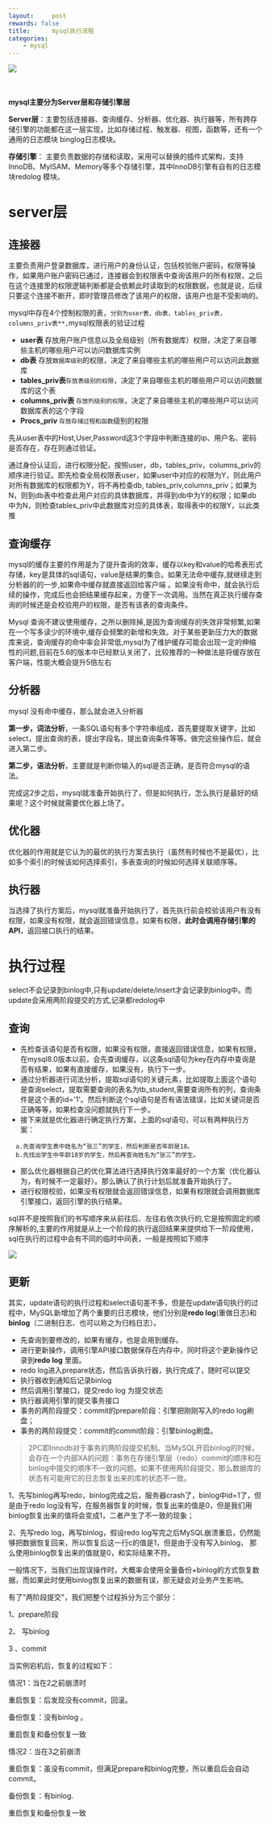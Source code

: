 ```yaml
---
layout:     post
rewards: false
title:      mysql执行流程
categories:
    - mysql
---
```


![](https://tva1.sinaimg.cn/large/008i3skNgy1gqr0h874p9j31200pmgna.jpg)

　

**mysql主要分为Server层和存储引擎层**

**Server层**：主要包括连接器、查询缓存、分析器、优化器、执行器等，所有跨存储引擎的功能都在这一层实现，比如存储过程、触发器、视图，函数等，还有一个通用的日志模块 binglog日志模块。

**存储引擎**： 主要负责数据的存储和读取，采用可以替换的插件式架构，支持InnoDB、MyISAM、Memory等多个存储引擎，其中InnoDB引擎有自有的日志模块redolog 模块。



# server层

## 连接器

主要负责用户登录数据库，进行用户的身份认证，包括校验账户密码，权限等操作，如果用户账户密码已通过，连接器会到权限表中查询该用户的所有权限，之后在这个连接里的权限逻辑判断都是会依赖此时读取到的权限数据，也就是说，后续只要这个连接不断开，即时管理员修改了该用户的权限，该用户也是不受影响的。



mysql中存在4个控制权限的表，`分别为user表，db表，tables_priv表，columns_priv表**,`mysql权限表的验证过程

- **user表** 存放用户账户信息以及全局级别（所有数据库）权限，决定了来自哪些主机的哪些用户可以访问数据库实例
- **db表** 存放`数据库级别`的权限，决定了来自哪些主机的哪些用户可以访问此数据库 
- **tables_priv表**`存放表级别的权限`，决定了来自哪些主机的哪些用户可以访问数据库的这个表 
- **columns_priv表** `存放列级别的权限`，决定了来自哪些主机的哪些用户可以访问数据库表的这个字段 
- **Procs_priv** `存放存储过程和函数`级别的权限

先从user表中的Host,User,Password这3个字段中判断连接的ip、用户名、密码是否存在，存在则通过验证。

通过身份认证后，进行权限分配，按照user，db，tables_priv，columns_priv的顺序进行验证。即先检查全局权限表user，如果user中对应的权限为Y，则此用户对所有数据库的权限都为Y，将不再检查db, tables_priv,columns_priv；如果为N，则到db表中检查此用户对应的具体数据库，并得到db中为Y的权限；如果db中为N，则检查tables_priv中此数据库对应的具体表，取得表中的权限Y，以此类推

## 查询缓存

mysql的缓存主要的作用是为了提升查询的效率，缓存以key和value的哈希表形式存储，key是具体的sql语句，value是结果的集合。如果无法命中缓存,就继续走到分析器的的一步,如果命中缓存就直接返回给客户端 。如果没有命中，就会执行后续的操作，完成后也会把结果缓存起来，方便下一次调用。当然在真正执行缓存查询的时候还是会校验用户的权限，是否有该表的查询条件。

Mysql 查询不建议使用缓存，之所以删除掉,是因为查询缓存的失效非常频繁,如果在一个写多读少的环境中,缓存会频繁的新增和失效。对于某些更新压力大的数据库来说，查询缓存的命中率会非常低,mysql为了维护缓存可能会出现一定的伸缩性的问题,目前在5.6的版本中已经默认关闭了，比较推荐的一种做法是将缓存放在客户端，性能大概会提升5倍左右

## 分析器

mysql 没有命中缓存，那么就会进入分析器

**第一步，词法分析**，一条SQL语句有多个字符串组成，首先要提取关键字，比如select，提出查询的表，提出字段名，提出查询条件等等。做完这些操作后，就会进入第二步。

**第二步，语法分析**，主要就是判断你输入的sql是否正确，是否符合mysql的语法。

完成这2步之后，mysql就准备开始执行了，但是如何执行，怎么执行是最好的结果呢？这个时候就需要优化器上场了。

## 优化器

优化器的作用就是它认为的最优的执行方案去执行（虽然有时候也不是最优），比如多个索引的时候该如何选择索引，多表查询的时候如何选择关联顺序等。

## 执行器

当选择了执行方案后，mysql就准备开始执行了，首先执行前会校验该用户有没有权限，如果没有权限，就会返回错误信息，如果有权限，**此时会调用存储引擎的API**，返回接口执行的结果。





# 执行过程

select不会记录到binlog中,只有update/delete/insert才会记录到binlog中。而update会采用两阶段提交的方式,记录都redolog中



## 查询

- 先检查该语句是否有权限，如果没有权限，直接返回错误信息，如果有权限，在mysql8.0版本以前，会先查询缓存，以这条sql语句为key在内存中查询是否有结果，如果有直接缓存，如果没有，执行下一步。
- 通过分析器进行词法分析，提取sql语句的关键元素，比如提取上面这个语句是查询select，提取需要查询的表名为tb_student,需要查询所有的列，查询条件是这个表的id='1'。然后判断这个sql语句是否有语法错误，比如关键词是否正确等等，如果检查没问题就执行下一步。
- 接下来就是优化器进行确定执行方案，上面的sql语句，可以有两种执行方案：



```
  a.先查询学生表中姓名为“张三”的学生，然后判断是否年龄是18。
  b.先找出学生中年龄18岁的学生，然后再查询姓名为“张三”的学生。
```

- 那么优化器根据自己的优化算法进行选择执行效率最好的一个方案（优化器认为，有时候不一定最好）。那么确认了执行计划后就准备开始执行了。
- 进行权限校验，如果没有权限就会返回错误信息，如果有权限就会调用数据库引擎接口，返回引擎的执行结果。



sql并不是按照我们的书写顺序来从前往后、左往右依次执行的,它是按照固定的顺序解析的,主要的作用就是从上一个阶段的执行返回结果来提供给下一阶段使用，sql在执行的过程中会有不同的临时中间表，一般是按照如下顺序



![](https://tva1.sinaimg.cn/large/008i3skNgy1gqr4z6pnd0j30z20hgq37.jpg)



## 更新

其实，update语句的执行过程和select语句差不多，但是在update语句执行的过程中，MySQL新增加了两个重要的日志模块，他们分别是**redo log**(重做日志)和**binlog**（二进制日志、也可以称之为归档日志）。



- 先查询到要修改的，如果有缓存，也是会用到缓存。
- 进行更新操作，调用引擎API接口数据保存在内存中，同时将这个更新操作记录到**redo log** 里面。
- redo log进入prepare状态，然后告诉执行器，执行完成了，随时可以提交
- 执行器收到通知后记录binlog
- 然后调用引擎接口，提交redo log 为提交状态
- 执行器调用引擎的提交事务接口
- 事务的两阶段提交：commit的prepare阶段：引擎把刚刚写入的redo log刷盘；
- 事务的两阶段提交：commit的commit阶段：引擎binlog刷盘。

> 2PC即Innodb对于事务的两阶段提交机制。当MySQL开启binlog的时候，会存在一个内部XA的问题：事务在存储引擎层（redo）commit的顺序和在binlog中提交的顺序不一致的问题。如果不使用两阶段提交，那么数据库的状态有可能用它的日志恢复出来的库的状态不一致。

1、先写binlog再写redo，binlog完成之后，服务器crash了，binlog中id=1了，但是由于redo log没有写，在服务器恢复的时候，恢复出来的值是0，但是我们用binlog恢复出来的值将会变成1，二者产生了不一致的现象；

2、先写redo log，再写binlog，假设redo log写完之后MySQL崩溃重启，仍然能够把数据恢复回来，所以恢复后这一行c的值是1，但是由于没有写入binlog， 那么使用binlog恢复出来的值就是0，和实际结果不符。

   一般情况下，当我们出现误操作时，大概率会使用全量备份+binlog的方式恢复数据，而如果此时使用binlog恢复出来的数据有误，那无疑会对业务产生影响。

有了"两阶段提交"，我们把整个过程拆分为三个部分：

1、prepare阶段 

2、 写binlog 

3 、commit

当实例宕机后，恢复的过程如下：

情况1：当在2之前崩溃时

重启恢复：后发现没有commit，回滚。

备份恢复：没有binlog 。

重启恢复和备份恢复一致

情况2：当在3之前崩溃

重启恢复：虽没有commit，但满足prepare和binlog完整，所以重启后会自动commit。

备份恢复：有binlog.

重启恢复和备份恢复一致